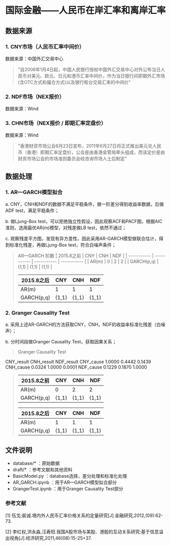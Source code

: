 # 国际金融——人民币在岸汇率和离岸汇率

## 数据来源
### 1. CNY市场（人民币汇率中间价）  
数据来源：中国外汇交易中心  
> "自2006年1月4日起，中国人民银行授权中国外汇交易中心对外公布当日人民币对美元、欧元、日元和港币汇率中间价，作为当日银行间即期外汇市场(含OTC方式和撮合方式)以及银行柜台交易汇率的中间价"
### 2. NDF市场（NEX报价）
数据来源：Wind
### 3. CHN市场（NEX报价 / 即期汇率定盘价）
数据来源：Wind
> "香港财资市场公会6月23日宣布，2011年6月27日将正式推出美元兑人民币（香港）即期汇率定盘价，公会是由香港金管局牵头组成，而该定价是由财资市场公会的市场准则委员会经咨询市场人士后制定"

## 数据处理
### 1. AR—GARCH模型拟合
a. CNY，CNH和NDF的数据不满足平稳条件，做一阶差分得到收益率数据，后做ADF test，满足平稳条件； 

b. 做Ljung-Box test，可以拒绝独立性假设，因此观察ACF和PACF图，根据AIC准则，选用最优AR(m)模型，对残差做LB test，依然不通过；  

c. 观察残差平方图，发现有异方差性，因此采用AR-GARCH模型做联合估计，得到标准化残差，再做Ljung-Box test，符合白噪声条件；

> AR—GARCH 阶数
>| 2015.8之前  | CNY         | CNH         | NDF         |
>| ----------- | ----------- | ----------- | ----------- |
>| AR(m)       | 0           | 2           | 2           |
>| GARCH(p,q)  | (1,1)       | (1,1)       | (1,1)       |
>
>| 2015.8之后  | CNY         | CNH         | NDF         |
>| ----------- | ----------- | ----------- | ----------- |
>| AR(m)       | 1           | 1           | 1           |
>| GARCH(p,q)  | (1,1)       | (1,1)       | (1,1)       |

### 2. Granger Causality Test
a. 采用上述AR-GARCH的方法获取CNY，CNH，NDF的收益率标准化残差（白噪声）；  

b. 分时间段做Granger Causality Test，获取因果关系；
> Granger Causality Test

CNY_result	CNH_result	NDF_result
CNY_cause	1.0000	0.4442	0.1439
CNH_cause	0.0324	1.0000	0.0001
NDF_cause	0.1229	0.1870	1.0000
>| 2015.8之前  | CNY         | CNH         | NDF         |
>| ----------- | ----------- | ----------- | ----------- |
>| AR(m)       | 0           | 2           | 2           |
>| GARCH(p,q)  | (1,1)       | (1,1)       | (1,1)       |
>
>| 2015.8之后  | CNY         | CNH         | NDF         |
>| ----------- | ----------- | ----------- | ----------- |
>| AR(m)       | 1           | 1           | 1           |
>| GARCH(p,q)  | (1,1)       | (1,1)       | (1,1)       |

## 文件说明
+ database/* ：原始数据
+ draft/* ：参考文献和其他资料
+ BasicModel.py ：database选择，差分处理和标准化处理
+ AR_GARCH.ipynb ：用于AR—GARCH模型拟合部分
+ GrangerTest.ipynb ：用于Granger Causality Test部分
### 参考文献
[1] 伍戈;裴诚.境内外人民币汇率价格关系的定量研究[J].金融研究,2012,(09):62-73.  

[2] 李红权,洪永淼,汪寿阳.我国A股市场与美股、港股的互动关系研究:基于信息溢出视角[J].经济研究,2011,46(08):15-25+37.
